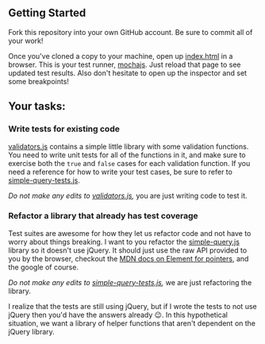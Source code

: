 
## Getting Started

Fork this repository into your own GitHub account.  Be sure to commit all of your work!

Once you've cloned a copy to your machine, open up [index.html](index.html) in a browser.  This is your test runner, [mochajs](http://mochajs.org/).  Just reload that page to see updated test results.  Also don't hesitate to open up the inspector and set some breakpoints!

## Your tasks:  

### Write tests for existing code

[validators.js](src/validators.js) contains a simple little library with some validation functions.  You need to write unit tests for all of the functions in it, and make sure to exercise both the `true` and `false` cases for each validation function.  If you need a reference for how to write your test cases, be sure to refer to [simple-query-tests.js](src/simple-query-tests.js).  

_Do not make any edits to [validators.js](src/validators.js),_ you are just writing code to test it.

### Refactor a library that already has test coverage

Test suites are awesome for how they let us refactor code and not have to worry about things breaking.  I want to you refactor the [simple-query.js](src/simple-query.js) library so it doesn't use jQuery.  It should just use the raw API provided to you by the browser, checkout the [MDN docs on Element for pointers](https://developer.mozilla.org/en-US/docs/Web/API/Element), and the google of course. 

_Do not make any edits to [simple-query-tests.js](src/simple-query-tests.js),_ we are just refactoring the library.

I realize that the tests are still using jQuery, but if I wrote the tests to not use jQuery then you'd have the answers already :wink:.  In this hypothetical situation, we want a library of helper functions that aren't dependent on the jQuery library.

